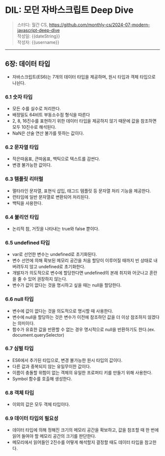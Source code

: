 # DIL: 모던 자바스크립트 Deep Dive

> 스터디: 월간 CS, https://github.com/monthly-cs/2024-07-modern-javascript-deep-dive  
> 작성일: {{dateString}}  
> 작성자: {{username}}

---

## 6장: 데이터 타입
- 자바스크립트(ES6)는 7개의 데이터 타입을 제공하며, 원시 타입과 객체 타입으로 나뉜다.

### 6.1 숫자 타입
- 모든 수를 실수로 처리한다.
- 배정밀도 64비트 부동소수점 형식을 따른다
- 2, 8, 16진수를 표현하기 위한 데이터 타입을 제공하지 않기 때문에 값을 참조하면 모두 10진수로 해석된다.
- NaN은 산술 연산 불가를 뜻하는 값이다.

### 6.2 문자열 타입
- 작은따옴표, 큰따옴표, 백틱으로 텍스트를 감싼다.
- 변경 불가능한 값이다.

### 6.3 템플릿 리터럴
- 멀타라인 문자열, 표현식 삽입, 태그드 템플릿 등 문자열 처리 기능을 제공한다.
- 런타임에 일반 문자열로 변환되어 처리된다.
- 백틱을 사용한다.

### 6.4 불리언 타입
- 논리적 참, 거짓을 나타내는 true와 false 뿐이다.

### 6.5 undefined 타입
- var로 선언한 변수는 undefined로 초기화된다.
- 변수 선언에 의해 확보된 메모리 공간을 처음 할당이 이루어질 때까지 빈 상태로 내버려두지 않고 undefined로 초기화한다.
- 개발자가 의도적으로 변수에 할당한다면 undefined의 본래 취지와 어긋나고 혼란을 줄 수 있어 권장하지 않는다.
- 변수가 값이 없다는 것을 명시하고 싶을 때는 null을 할당한다.

### 6.6 null 타입
- 변수에 값이 없다는 것을 의도적으로 명시할 때 사용한다.
- 변수에 null을 할당하는 것은 변수가 이전에 참조하던 값을 더 이상 참조하지 않겠다는 의미이다.
- 함수가 유효한 값을 반환할 수 없는 경우 명시적으로 null을 반환하기도 한다.(ex. document.querySelector)

### 6.7 심벌 타입
- ES6에서 추가된 타입으로, 변경 불가능한 원시 타입의 값이다.
- 다른 값과 중복되지 않는 유일무이한 값이다.
- 이름이 충돌할 위험이 없는 객체의 유일한 프로퍼티 키를 만들기 위해 사용한다.
- Symbol 함수를 호출해 생성한다.

### 6.8 객체 타입
- 이외의 값은 모두 객체 타입이다.

### 6.9 데이터 타입의 필요성
- 데이터 타입에 의해 정해진 크기의 메모리 공간을 확보하고, 값을 참조할 때 한 번에 읽어 들여야 할 메모리 공간의 크기를 판단한다.
- 메모리에서 읽어들인 2진수를 어떻게 해석할지 결정할 때도 데이터 타입을 참고한다.
